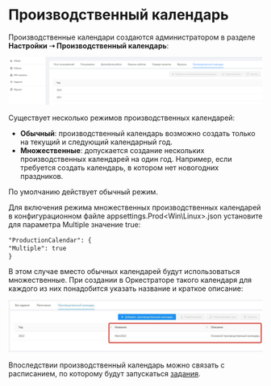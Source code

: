 # Производственный календарь

Производственные календари создаются администратором в разделе **Настройки ➝ Производственный календарь**:

![](<../../.gitbook/assets/0 (19)>)

Существует несколько режимов производственных календарей:
* **Обычный**: производственный календарь возможно создать только на текущий и следующий календарный год.
* **Множественные**: допускается создание нескольких производственных календарей на один год. Например, если требуется создать календарь, в котором нет новогодних праздников.

По умолчанию действует обычный режим.

Для включения режима множественных производственных календарей в конфигурационном файле appsettings.Prod<Win\Linux>.json установите для параметра Multiple значение true:
```
"ProductionCalendar": {
"Multiple": true
}
```
В этом случае вместо обычных календарей будут использоваться множественные. При создании в Оркестраторе такого календаря для каждого из них понадобится указать название и краткое описание:

![](<../../.gitbook/assets/Множественные-календари.png>)

Впоследствии производственный календарь можно связать с расписанием, по которому будут запускаться [задания](https://docs.primo-rpa.ru/primo-rpa/orchestrator/basics/tasks).


